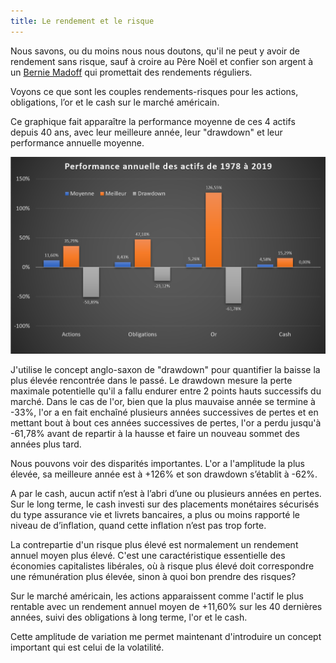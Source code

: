 ```yaml
---
title: Le rendement et le risque
---
```


Nous savons, ou du moins nous nous doutons, qu'il ne peut y avoir de rendement sans risque, sauf à croire au Père Noël et confier son argent à un [Bernie Madoff](https://en.wikipedia.org/wiki/Bernie_Madoff) qui promettait des rendements réguliers. 

Voyons ce que sont les couples rendements-risques pour les actions, obligations, l’or et le cash sur le marché américain.

Ce graphique fait apparaître la performance moyenne de ces 4 actifs depuis 40 ans, avec leur meilleure année, leur "drawdown" et leur performance annuelle moyenne.

![Performance annuelle des actifs](./images/perf-annuelle-actifs.png)

J'utilise le concept anglo-saxon de "drawdown" pour quantifier la baisse la plus élevée rencontrée dans le passé. Le drawdown mesure la perte maximale potentielle qu'il a fallu endurer entre 2 points hauts successifs du marché. Dans le cas de l'or, bien que la plus mauvaise année se termine à -33%, l'or a en fait enchaîné plusieurs années successives de pertes et en mettant bout à bout ces années successives de pertes, l'or a perdu jusqu'à -61,78% avant de repartir à la hausse et faire un nouveau sommet des années plus tard.

Nous pouvons voir des disparités importantes. L'or a l'amplitude la plus élevée, sa meilleure année est à +126% et son drawdown s’établit à -62%.

A par le cash, aucun actif n’est à l’abri d’une ou plusieurs années en pertes. Sur le long terme, le cash investi sur des placements monétaires sécurisés du type assurance vie et livrets bancaires, a plus ou moins rapporté le niveau de d’inflation, quand cette inflation n’est pas trop forte.

La contrepartie d'un risque plus élevé est normalement un rendement annuel moyen plus élevé. C'est une caractéristique essentielle des économies capitalistes libérales, où à risque plus élevé doit correspondre une rémunération plus élevée, sinon à quoi bon prendre des risques?

Sur le marché américain, les actions apparaissent comme l'actif le plus rentable avec un rendement annuel moyen de +11,60% sur les 40 dernières années, suivi des obligations à long terme, l'or et le cash.

Cette amplitude de variation me permet maintenant d'introduire un concept important qui est celui de la volatilité.
